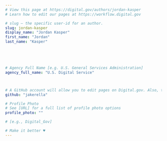 ```yaml
---
# View this page at https://digital.gov/authors/jordan-kasper
# Learn how to edit our pages at https://workflow.digital.gov

# slug — the specific user-id for an author.
slug: jordan-kasper
display_name: "Jordan Kasper"
first_name: "Jordan"
last_name: "Kasper"





# Agency Full Name [e.g. U.S. General Services Administration]
agency_full_name: "U.S. Digital Service"



# A GitHub account will allow you to edit pages on Digital.gov. Also, the image used in your GitHub account can be used to populate your digital.gov profile photo. Learn more about getting a Github account at [URL]
github: "jakerella"

# Profile Photo
# See [URL] for a full list of profile photo options
profile_photo: ""

# [e.g., Digital_Gov]

# Make it better ♥
---
```

